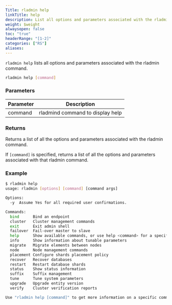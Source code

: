 ```yaml
---
Title: rladmin help
linkTitle: help
description: List all options and parameters associated with the rladmin command.
weight: $weight
alwaysopen: false
toc: "true"
headerRange: "[1-2]"
categories: ["RS"]
aliases:
---
```


`rladmin help` lists all options and parameters associated with the rladmin command.

``` sh
rladmin help [command]
```

### Parameters

| Parameter | Description |
|-----------|-------------|
| command   | rladmind command to display help |

### Returns

Returns a list of all the options and parameters associated with the rladmin command.

If `[command]` is specified, returns a list of all the options and parameters associated with that rladmin command.

### Example

```sh
$ rladmin help
usage: rladmin [options] [command] [command args]

Options:
  -y  Assume Yes for all required user confirmations.

Commands:
  bind      Bind an endpoint
  cluster   Cluster management commands
  exit      Exit admin shell
  failover  Fail-over master to slave
  help      Show available commands, or use help <command> for a specific command
  info      Show information about tunable parameters
  migrate   Migrate elements between nodes
  node      Node management commands
  placement Configure shards placement policy
  recover   Recover databases
  restart   Restart database shards
  status    Show status information
  suffix    Suffix management
  tune      Tune system parameters
  upgrade   Upgrade entity version
  verify    Cluster verification reports

Use "rladmin help [command]" to get more information on a specific command.
```
